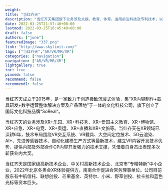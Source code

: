```yaml
---
weight: 
title: "当红齐天"
description: "当红齐天集团旗下业务涉及文娱、教育、体育，运用前沿科技及专利技术，以VR/AR作为主要科技手段，提供最佳的沉浸式体验。"
date: 2022-03-25T21:57:40+08:00
lastmod: 2022-03-25T16:45:40+08:00
draft: false
authors: ["june"]
featuredImage: "337.png"
link: "http://www.skylimit.com/"
tags: ["当红齐天","AR/VR/MR/XR"]
categories: ["navigation"]
navigation: ["AR/VR/MR/XR"]
lightgallery: true
toc: true
pinned: false
recommend: false
recommend1: false
---
```

当红齐天成立于2015年，是一家致力于创造极致沉浸式体验，集“XR内容制作+载具研发+数字运营整体解决方案及产品落地”于一体的文化科技公司，旗下创立了国际文化科技品牌“SoReal”。

当红齐天的业务涉及XR+乐园、XR+科技秀、XR+爱国主义教育、XR+博物馆、XR+应急、XR+电竞、XR+奥运、XR+直播和XR+文旅等。当红齐天在XR领域已深耕6年，技术布局围绕VR交互系统、VR载具、大空间定位技术、5G云渲染、AI+、先进传感器技术、自动化建模生产方式等最新技术，建立VR内容开发技术优势，提供内部及外部合作CP内容开发强力的技术支撑，凭借着自身杰出表现多次斩获业内大奖。

当红齐天是国家级高新技术企业、中关村高新技术企业、北京市“专精特新”中小企业，2022年北京冬奥会XR体验提供方，南南合作促进会常务理事单位。公司目前股东有中航信托、联想创投、芒果基金、英特尔、小米、野草创投、拉卡拉和蓝色光标等资本巨头。